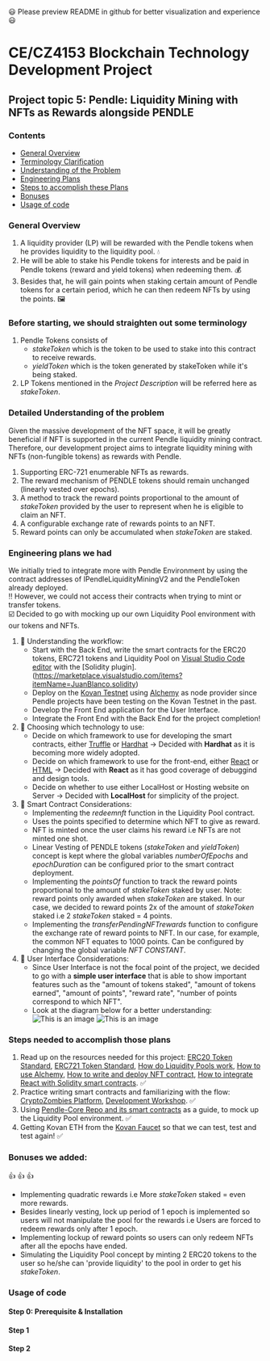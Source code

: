 :smiley: Please preview README in github for better visualization and experience :smiley:
# CE/CZ4153 Blockchain Technology Development Project
## Project topic 5: Pendle: Liquidity Mining with NFTs as Rewards alongside PENDLE

### Contents
- [General Overview](#general-overview)
- [Terminology Clarification](#before-starting-we-should-straighten-out-some-terminology)
- [Understanding of the Problem](#detailed-understanding-of-the-problem)
- [Engineering Plans](engineering-plans-we-had)
- [Steps to accomplish these Plans](steps-needed-to-accomplish-these-plans)
- [Bonuses](bonuses-we-added)
- [Usage of code](usage-of-code)

### General Overview
1. A liquidity provider (LP) will be rewarded with the Pendle tokens when he provides liquidity to the liquidity pool. :droplet:
2. He will be able to stake his Pendle tokens for interests and be paid in Pendle tokens (reward and yield tokens) when redeeming them. :moneybag:
3. Besides that, he will gain points when staking certain amount of Pendle tokens for a certain period, which he can then redeem NFTs by using the points. :framed_picture:

### Before starting, we should straighten out some terminology
1. Pendle Tokens consists of 
    - _stakeToken_ which is the token to be used to stake into this contract to receive rewards.
    - _yieldToken_ which is the token generated by stakeToken while it's being staked.
2. LP Tokens mentioned in the *Project Description* will be referred here as _stakeToken_. 

### Detailed Understanding of the problem
Given the massive development of the NFT space, it will be greatly beneficial if NFT is supported in the current Pendle liquidity mining contract. Therefore, our development project aims to integrate liquidity mining with NFTs (non-fungible tokens) as rewards with Pendle.  
1. Supporting ERC-721 enumerable NFTs as rewards.
2. The reward mechanism of PENDLE tokens should remain unchanged (linearly vested over epochs).
3. A method to track the reward points proportional to the amount of _stakeToken_ provided by the user to represent when he is eligible to claim an NFT.
4. A configurable exchange rate of rewards points to an NFT.
5. Reward points can only be accumulated when _stakeToken_ are staked.

### Engineering plans we had
We initially tried to integrate more with Pendle Environment by using the contract addresses of IPendleLiquidityMiningV2 and the PendleToken already deployed. <br /> :bangbang: However, we could not access their contracts when trying to mint or transfer tokens. <br />
:ballot_box_with_check: Decided to go with mocking up our own Liquidity Pool environment with our tokens and NFTs.
1. :muscle: Understanding the workflow: <br />
    - Start with the Back End, write the smart contracts for the ERC20 tokens, ERC721 tokens and Liquidity Pool on [Visual Studio Code editor](https://code.visualstudio.com/) with the [Solidity plugin].(https://marketplace.visualstudio.com/items?itemName=JuanBlanco.solidity)
    - Deploy on the [Kovan Testnet](https://kovan.etherscan.io/) using [Alchemy](https://www.alchemy.com/) as node provider since Pendle projects have been testing on the Kovan Testnet in the past.
    - Develop the Front End application for the User Interface.
    - Integrate the Front End with the Back End for the project completion!
2. :muscle: Choosing which technology to use: <br />
    - Decide on which framework to use for developing the smart contracts, either [Truffle](https://trufflesuite.com/) or [Hardhat](https://hardhat.org/) -> Decided with **Hardhat** as it is becoming more widely adopted. <br />
    - Decide on which framework to use for the front-end, either [React](https://reactjs.org/) or [HTML](https://www.w3schools.com/html/) -> Decided with **React** as it has good coverage of debuggind and design tools. <br />
    - Decide on whether to use either LocalHost or Hosting website on Server -> Decided with **LocalHost** for simplicity of the project. <br />
3. :muscle: Smart Contract Considerations: <br />
    - Implementing the _redeemnft_ function in the Liquidity Pool contract. <br />
     - Uses the points specified to determine which NFT to give as reward. 
     - NFT is minted once the user claims his reward i.e NFTs are not minted one shot.
    - Linear Vesting of PENDLE tokens (_stakeToken_ and _yieldToken_) concept is kept where the global variables _numberOfEpochs_ and _epochDuration_ can be configured prior to the smart contract deployment.
    - Implementing the _pointsOf_ function to track the reward points proportional to the amount of _stakeToken_ staked by user. Note: reward points only awarded when _stakeToken_ are staked. In our case, we decided to reward points 2x of the amount of _stakeToken_ staked i.e 2 _stakeToken_ staked = 4 points.
    - Implementing the _transferPendingNFTrewards_ function to configure the exchange rate of reward points to NFT. In our case, for example, the common NFT equates to 1000 points. Can be configured by changing the global variable _NFT CONSTANT_.
4. :muscle: User Interface Considerations: <br />
    - Since User Interface is not the focal point of the project, we decided to go with a **simple user interface** that is able to show important features such as the "amount of tokens staked", "amount of tokens earned", "amount of points", "reward rate", "number of points correspond to which NFT".
    - Look at the diagram below for a better understanding: <br />
    ![This is an image](https://gateway.pinata.cloud/ipfs/QmNeznaBpTW14AJAbGk4CYZNxKjETTkjc6XjFwqKU1u17q)
    ![This is an image](https://gateway.pinata.cloud/ipfs/QmXH7MRXrGejYBm6a7sZBKzNHi9Mbc3XdrHaghyQWQwZiQ)

### Steps needed to accomplish those plans
1. Read up on the resources needed for this project: [ERC20 Token Standard](https://ethereum.org/en/developers/docs/standards/tokens/erc-20/), [ERC721 Token Standard](https://ethereum.org/en/developers/docs/standards/tokens/erc-721/), [How do Liquidity Pools work](https://academy.binance.com/en/articles/what-are-liquidity-pools-in-defi), [How to use Alchemy](https://www.alchemy.com/), [How to write and deploy NFT contract](https://ethereum.org/en/developers/tutorials/how-to-write-and-deploy-an-nft/), [How to integrate React with Solidity smart contracts](https://docs.alchemy.com/alchemy/tutorials/hello-world-smart-contract/part-4). :white_check_mark:
2. Practice writing smart contracts and familiarizing with the flow: [CryptoZombies Platform](https://cryptozombies.io/), [Development Workshop](https://github.com/BlockchainCourseNTU/hello-dapp/). :white_check_mark:
3. Using [Pendle-Core Repo and its smart contracts](https://github.com/pendle-finance/pendle-core) as a guide, to mock up the Liquidity Pool environment. :white_check_mark:
4. Getting Kovan ETH from the [Kovan Faucet](https://app.mycrypto.com/faucet) so that we can test, test and test again! :white_check_mark:

### Bonuses we added: 
:+1: :+1: :+1: 
- Implementing quadratic rewards i.e More _stakeToken_ staked = even more rewards.
- Besides linearly vesting, lock up period of 1 epoch is implemented so users will not manipulate the pool for the rewards i.e Users are forced to redeem rewards only after 1 epoch.
- Implementing lockup of reward points so users can only redeem NFTs after all the epochs have ended.
- Simulating the Liquidity Pool concept by minting 2 ERC20 tokens to the user so he/she can 'provide liquidity' to the pool in order to get his _stakeToken_.

### Usage of code 
#### Step 0: Prerequisite & Installation

#### Step 1

#### Step 2

